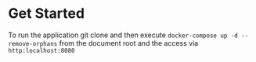 # Get Started
To run the application git clone and then execute `docker-compose up -d --remove-orphans` from the document root and the access via `http:localhost:8080`

